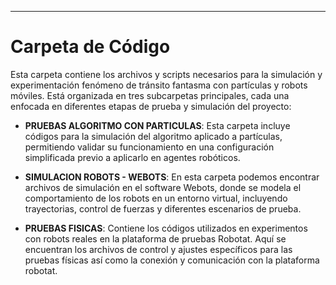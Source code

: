 ---

# Carpeta de Código

Esta carpeta contiene los archivos y scripts necesarios para la simulación y experimentación fenómeno de tránsito fantasma con partículas y robots móviles. Está organizada en tres subcarpetas principales, cada una enfocada en diferentes etapas de prueba y simulación del proyecto:

- **PRUEBAS ALGORITMO CON PARTICULAS**: Esta carpeta incluye códigos para la simulación del algoritmo aplicado a partículas, permitiendo validar su funcionamiento en una configuración simplificada previo a aplicarlo en agentes robóticos.

- **SIMULACION ROBOTS - WEBOTS**: En esta carpeta podemos encontrar archivos de simulación en el software Webots, donde se modela el comportamiento de los robots en un entorno virtual, incluyendo trayectorias, control de fuerzas y diferentes escenarios de prueba.

- **PRUEBAS FISICAS**: Contiene los códigos utilizados en experimentos con robots reales en la plataforma de pruebas Robotat. Aquí se encuentran los archivos de control y ajustes específicos para las pruebas físicas así como la conexión y comunicación con la plataforma robotat.
